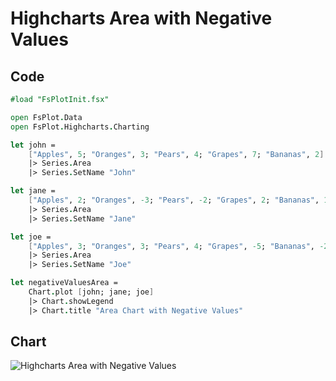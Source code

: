 Highcharts Area with Negative Values
====================================

Code
----

```fsharp
#load "FsPlotInit.fsx"

open FsPlot.Data
open FsPlot.Highcharts.Charting

let john =
    ["Apples", 5; "Oranges", 3; "Pears", 4; "Grapes", 7; "Bananas", 2]
    |> Series.Area
    |> Series.SetName "John"

let jane =
    ["Apples", 2; "Oranges", -3; "Pears", -2; "Grapes", 2; "Bananas", 1]
    |> Series.Area
    |> Series.SetName "Jane"

let joe =
    ["Apples", 3; "Oranges", 3; "Pears", 4; "Grapes", -5; "Bananas", -2]
    |> Series.Area
    |> Series.SetName "Joe"

let negativeValuesArea =
    Chart.plot [john; jane; joe]
    |> Chart.showLegend
    |> Chart.title "Area Chart with Negative Values"
```
Chart
-----

![Highcharts Area with Negative Values](https://raw.github.com/TahaHachana/FsPlot/master/Src/screenshots/HighchartsNegativeValuesArea.PNG)